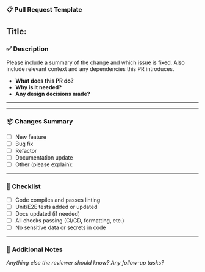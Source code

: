### 📋 Pull Request Template

**Title:** 
---

### ✅ Description

Please include a summary of the change and which issue is fixed. Also include relevant context and any dependencies this PR introduces.

* **What does this PR do?** 
* **Why is it needed?** 
* **Any design decisions made?** 

---

---

### 📦 Changes Summary

* [ ] New feature
* [ ] Bug fix
* [ ] Refactor
* [ ] Documentation update
* [ ] Other (please explain):

---

### 📝 Checklist

* [ ] Code compiles and passes linting
* [ ] Unit/E2E tests added or updated
* [ ] Docs updated (if needed)
* [ ] All checks passing (CI/CD, formatting, etc.)
* [ ] No sensitive data or secrets in code

---

### 💬 Additional Notes

*Anything else the reviewer should know? Any follow-up tasks?*
